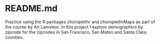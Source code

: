 # README.md

Practice using the R packages choroplethr and choroplethrMaps as part of the course by Ari Lamstein. In this project I explore demographics by zipcode for the zipcodes in San Francisco, San Mateo and Santa Clara counties.
